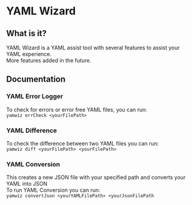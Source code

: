 # YAML Wizard

## What is it?
YAML Wizard is a YAML assist tool with several features to assist your YAML experience.<br>
More features added in the future.

## Documentation

### YAML Error Logger
To check for errors or error free YAML files, you can run:<br>
`yamwiz errCheck <yourFilePath>`

### YAML Difference
To check the difference between two YAML files you can run:<br>
`yamwiz diff <yourFilePath> <yourFilePath>`

### YAML Conversion
This creates a new JSON file with your specified path and converts your YAML into JSON<br>
To run YAML Conversion you can run:<br>
`yamwiz convertJson <yourYAMLFilePath> <yourJsonFilePath`